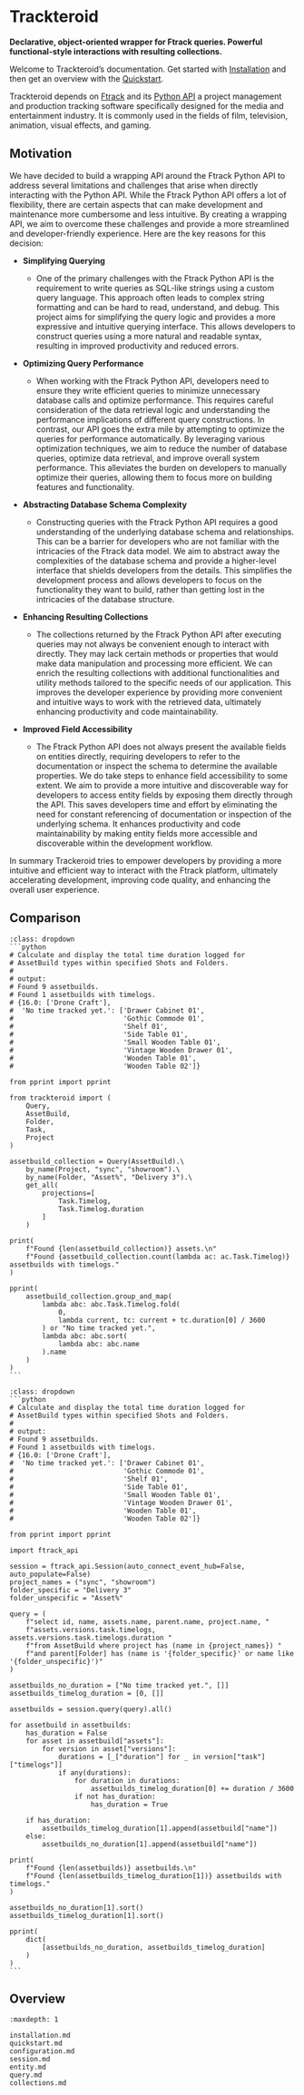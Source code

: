 # Trackteroid


**Declarative, object-oriented wrapper for Ftrack queries. Powerful functional-style interactions with resulting collections.**


Welcome to Trackteroid’s documentation. Get started with [Installation](installation.md) and then get an overview with the [Quickstart](quickstart.md). 

Trackteroid depends on [Ftrack](https://www.ftrack.com/en/) and its [Python API](https://ftrack-python-api.readthedocs.io/) a project management and production tracking software specifically designed for the media and entertainment industry. It is commonly used in the fields of film, television, animation, visual effects, and gaming.


## Motivation

We have decided to build a wrapping API around the Ftrack Python API to address several limitations and challenges that arise when directly interacting with the Python API. While the Ftrack Python API offers a lot of flexibility, there are certain aspects that can make development and maintenance more cumbersome and less intuitive. By creating a wrapping API, we aim to overcome these challenges and provide a more streamlined and developer-friendly experience. Here are the key reasons for this decision:

- **Simplifying Querying**
  - One of the primary challenges with the Ftrack Python API is the requirement to write queries as SQL-like strings using a custom query language. This approach often leads to complex string formatting and can be hard to read, understand, and debug. This project aims for simplifying the query logic and provides a more expressive and intuitive querying interface. This allows developers to construct queries using a more natural and readable syntax, resulting in improved productivity and reduced errors.


- **Optimizing Query Performance**
  - When working with the Ftrack Python API, developers need to ensure they write efficient queries to minimize unnecessary database calls and optimize performance. This requires careful consideration of the data retrieval logic and understanding the performance implications of different query constructions. In contrast, our API goes the extra mile by attempting to optimize the queries for performance automatically. By leveraging various optimization techniques, we aim to reduce the number of database queries, optimize data retrieval, and improve overall system performance. This alleviates the burden on developers to manually optimize their queries, allowing them to focus more on building features and functionality.


- **Abstracting Database Schema Complexity**
  - Constructing queries with the Ftrack Python API requires a good understanding of the underlying database schema and relationships. This can be a barrier for developers who are not familiar with the intricacies of the Ftrack data model. We aim to abstract away the complexities of the database schema and provide a higher-level interface that shields developers from the details. This simplifies the development process and allows developers to focus on the functionality they want to build, rather than getting lost in the intricacies of the database structure.
  

- **Enhancing Resulting Collections** 
  - The collections returned by the Ftrack Python API after executing queries may not always be convenient enough to interact with directly. They may lack certain methods or properties that would make data manipulation and processing more efficient. We can enrich the resulting collections with additional functionalities and utility methods tailored to the specific needs of our application. This improves the developer experience by providing more convenient and intuitive ways to work with the retrieved data, ultimately enhancing productivity and code maintainability.

  
- **Improved Field Accessibility**
  - The Ftrack Python API does not always present the available fields on entities directly, requiring developers to refer to the documentation or inspect the schema to determine the available properties. We do take steps to enhance field accessibility to some extent. We aim to provide a more intuitive and discoverable way for developers to access entity fields by exposing them directly through the API. This saves developers time and effort by eliminating the need for constant referencing of documentation or inspection of the underlying schema. It enhances productivity and code maintainability by making entity fields more accessible and discoverable within the development workflow.

  
In summary Trackeroid tries to empower developers by providing a more intuitive and efficient way to interact with the Ftrack platform, ultimately accelerating development, improving code quality, and enhancing the overall user experience.

## Comparison
````{admonition} **With **Trackteroid**....**
:class: dropdown
```python
# Calculate and display the total time duration logged for 
# AssetBuild types within specified Shots and Folders.
#
# output:
# Found 9 assetbuilds.
# Found 1 assetbuilds with timelogs.
# {16.0: ['Drone Craft'],
#  'No time tracked yet.': ['Drawer Cabinet 01',
#                           'Gothic Commode 01',
#                           'Shelf 01',
#                           'Side Table 01',
#                           'Small Wooden Table 01',
#                           'Vintage Wooden Drawer 01',
#                           'Wooden Table 01',
#                           'Wooden Table 02']}
  
from pprint import pprint

from trackteroid import (
    Query,
    AssetBuild,
    Folder,
    Task,
    Project
)

assetbuild_collection = Query(AssetBuild).\
    by_name(Project, "sync", "showroom").\
    by_name(Folder, "Asset%", "Delivery 3").\
    get_all(
        projections=[
            Task.Timelog,
            Task.Timelog.duration
        ]
    )

print(
    f"Found {len(assetbuild_collection)} assets.\n"
    f"Found {assetbuild_collection.count(lambda ac: ac.Task.Timelog)} assetbuilds with timelogs."
)

pprint(
    assetbuild_collection.group_and_map(
        lambda abc: abc.Task.Timelog.fold(
            0,
            lambda current, tc: current + tc.duration[0] / 3600
        ) or "No time tracked yet.",
        lambda abc: abc.sort(
            lambda abc: abc.name
        ).name
    )
)
```
````

````{admonition} ...in contrast to the **Ftrack Python API**.
:class: dropdown
```python
# Calculate and display the total time duration logged for 
# AssetBuild types within specified Shots and Folders.
#
# output:
# Found 9 assetbuilds.
# Found 1 assetbuilds with timelogs.
# {16.0: ['Drone Craft'],
#  'No time tracked yet.': ['Drawer Cabinet 01',
#                           'Gothic Commode 01',
#                           'Shelf 01',
#                           'Side Table 01',
#                           'Small Wooden Table 01',
#                           'Vintage Wooden Drawer 01',
#                           'Wooden Table 01',
#                           'Wooden Table 02']}

from pprint import pprint

import ftrack_api

session = ftrack_api.Session(auto_connect_event_hub=False, auto_populate=False)
project_names = ("sync", "showroom")
folder_specific = "Delivery 3"
folder_unspecific = "Asset%"

query = (
    f"select id, name, assets.name, parent.name, project.name, "
    f"assets.versions.task.timelogs, assets.versions.task.timelogs.duration "
    f"from AssetBuild where project has (name in {project_names}) "
    f"and parent[Folder] has (name is '{folder_specific}' or name like '{folder_unspecific}')"
)

assetbuilds_no_duration = ["No time tracked yet.", []]
assetbuilds_timelog_duration = [0, []]

assetbuilds = session.query(query).all()

for assetbuild in assetbuilds:
    has_duration = False
    for asset in assetbuild["assets"]:
        for version in asset["versions"]:
            durations = [_["duration"] for _ in version["task"]["timelogs"]]
            if any(durations):
                for duration in durations:
                    assetbuilds_timelog_duration[0] += duration / 3600
                if not has_duration:
                    has_duration = True

    if has_duration:
        assetbuilds_timelog_duration[1].append(assetbuild["name"])
    else:
        assetbuilds_no_duration[1].append(assetbuild["name"])

print(
    f"Found {len(assetbuilds)} assetbuilds.\n"
    f"Found {len(assetbuilds_timelog_duration[1])} assetbuilds with timelogs."
)

assetbuilds_no_duration[1].sort()
assetbuilds_timelog_duration[1].sort()

pprint(
    dict(
        [assetbuilds_no_duration, assetbuilds_timelog_duration]
    )
)
```
````

## Overview
```{toctree}
:maxdepth: 1

installation.md
quickstart.md
configuration.md
session.md
entity.md
query.md
collections.md
```
